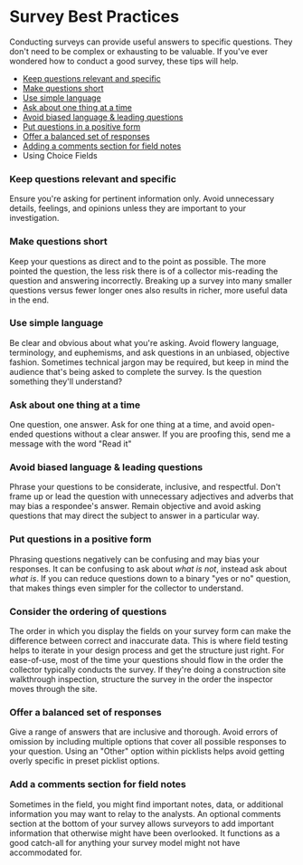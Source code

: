 # Survey Best Practices

Conducting surveys can provide useful answers to specific questions. They don't need to be complex or exhausting to be valuable. If you've ever wondered how to conduct a good survey, these tips will help.

* [Keep questions relevant and specific](#relevant)
* [Make questions short](#short)
* [Use simple language](#simple)
* [Ask about one thing at a time](#one-thing)
* [Avoid biased language & leading questions](#biased)
* [Put questions in a positive form](#positive)
* [Offer a balanced set of responses](#balanced)
* [Adding a comments section for field notes](#comments)
* Using Choice Fields

### Keep questions relevant and specific <a id="relevant"></a>

Ensure you're asking for pertinent information only. Avoid unnecessary details, feelings, and opinions unless they are important to your investigation.

### Make questions short <a id="short"></a>

Keep your questions as direct and to the point as possible. The more pointed the question, the less risk there is of a collector mis-reading the question and answering incorrectly. Breaking up a survey into many smaller questions versus fewer longer ones also results in richer, more useful data in the end.

### Use simple language <a id="simple"></a>

Be clear and obvious about what you're asking. Avoid flowery language, terminology, and euphemisms, and ask questions in an unbiased, objective fashion. Sometimes technical jargon may be required, but keep in mind the audience that's being asked to complete the survey. Is the question something they'll understand?

### Ask about one thing at a time <a id="one-thing"></a>

One question, one answer. Ask for one thing at a time, and avoid open-ended questions without a clear answer. If you are proofing this, send me a message with the word "Read it"

### Avoid biased language & leading questions <a id="biased"></a>

Phrase your questions to be considerate, inclusive, and respectful. Don't frame up or lead the question with unnecessary adjectives and adverbs that may bias a respondee's answer. Remain objective and avoid asking questions that may direct the subject to answer in a particular way.

### Put questions in a positive form <a id="positive"></a>

Phrasing questions negatively can be confusing and may bias your responses. It can be confusing to ask about _what is not_, instead ask about _what is_. If you can reduce questions down to a binary "yes or no" question, that makes things even simpler for the collector to understand.

### Consider the ordering of questions

The order in which you display the fields on your survey form can make the difference between correct and inaccurate data. This is where field testing helps to iterate in your design process and get the structure just right. For ease-of-use, most of the time your questions should flow in the order the collector typically conducts the survey. If they're doing a construction site walkthrough inspection, structure the survey in the order the inspector moves through the site.

### Offer a balanced set of responses <a id="balanced"></a>

Give a range of answers that are inclusive and thorough. Avoid errors of omission by including multiple options that cover all possible responses to your question. Using an "Other" option within picklists helps avoid getting overly specific in preset picklist options.

### Add a comments section for field notes <a id="comments"></a>

Sometimes in the field, you might find important notes, data, or additional information you may want to relay to the analysts. An optional comments section at the bottom of your survey allows surveyors to add important information that otherwise might have been overlooked. It functions as a good catch-all for anything your survey model might not have accommodated for.
